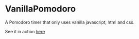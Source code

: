 # VanillaPomodoro
A Pomodoro timer that only uses vanilla javascript, html and css.

See it in action [here](http://vanilla-pomodoro.surge.sh/)
